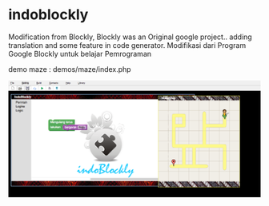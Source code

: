 # indoblockly
Modification from Blockly, Blockly was an Original google project.. adding translation and some feature in code generator. Modifikasi dari Program Google Blockly untuk belajar Pemrograman



demo maze : demos/maze/index.php


![alt text](a.png "Indoblockly")
